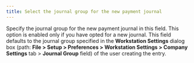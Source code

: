 ```yaml
---
title: Select the journal group for the new payment journal
---
```



Specify the journal group for the new payment journal in this field.  This option is enabled only if you have opted for a new journal. This  field defaults to the journal group specified in the **Workstation 
 Settings** dialog box (path: **File 
 &gt; Setup &gt; Preferences &gt; Workstation Settings &gt; Company Settings**  tab > **Journal Group** field)  of the user creating the entry.
